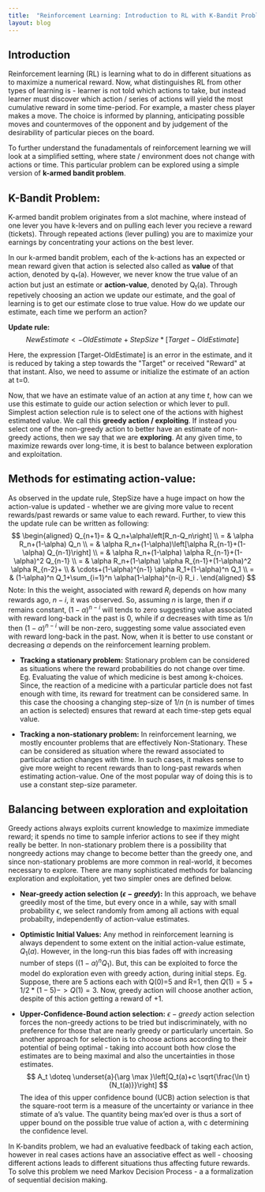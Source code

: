 ```yaml
---
title:  "Reinforcement Learning: Introduction to RL with K-Bandit Problem"
layout: blog
---
```

## Introduction
Reinforcement learning (RL) is learning what to do in different situations as to maximize a numerical reward. Now, what distinguishes RL from other types of learning is - learner is not told which actions to take, but instead learner must discover which action / series of actions will yield the most cumulative reward in some time-period. For example, a master chess player makes a move. The choice is informed by planning, anticipating possible moves and countermoves of the opponent and by judgement of the desirability of particular pieces on the board. 

To further understand the funadamentals of reinforcement learning we will look at a simplified setting, where state / environment does not change with actions or time. This particular problem can be explored using a simple version of **k-armed bandit problem**. 

## K-Bandit Problem:
K-armed bandit problem originates from a slot machine, where instead of one lever you have k-levers and on pulling each lever you recieve a reward (tickets). Through repeated actions (lever pulling) you are to maximize your earnings by concentrating your actions on the best lever. 

In our k-armed bandit problem, each of the k-actions has an expected or mean reward given that action is selected also called as **value** of that action, denoted by q<sub>*</sub>(a). However, we never know the true value of an action but just an estimate or **action-value**, denoted by Q<sub>t</sub>(a). Through repetively choosing an action we update our estimate, and the goal of learning is to get our estimate close to true value. How do we update our estimate, each time we perform an action?

**Update rule:**
$$NewEstimate <- OldEstimate + StepSize*[Target-OldEstimate]$$

Here, the expression [Target-OldEstimate] is an error in the estimate, and it is reduced by taking a step towards the "Target" or received "Reward" at that instant. Also, we need to assume or initialize the estimate of an action at t=0.  

Now, that we have an estimate value of an action at any time *t*, how can we use this estimate to guide our action selection or which lever to pull. Simplest action selection rule is to select one of the actions with highest estimated value. We call this **greedy action / exploiting**. If instead you select one of the non-greedy action to better have an estimate of non-greedy actions, then we say that we are **exploring**. At any given time, to maximize rewards over long-time, it is best to balance between exploration and exploitation. 

## Methods for estimating action-value:
As observed in the update rule, StepSize have a huge impact on how the action-value is updated - whether we are giving more value to recent rewards/past rewards or same value to each reward. Further, to view this the update rule can be written as following:
$$
\begin{aligned}
Q_{n+1}= & Q_n+\alpha\left[R_n-Q_n\right] \\
= & \alpha R_n+(1-\alpha) Q_n \\
= & \alpha R_n+(1-\alpha)\left[\alpha R_{n-1}+(1-\alpha) Q_{n-1}\right] \\
= & \alpha R_n+(1-\alpha) \alpha R_{n-1}+(1-\alpha)^2 Q_{n-1} \\
= & \alpha R_n+(1-\alpha) \alpha R_{n-1}+(1-\alpha)^2 \alpha R_{n-2}+ \\
& \cdots+(1-\alpha)^{n-1} \alpha R_1+(1-\alpha)^n Q_1 \\
= & (1-\alpha)^n Q_1+\sum_{i=1}^n \alpha(1-\alpha)^{n-i} R_i .
\end{aligned}
$$
Note: In this the weight, associated with reward $R_{i}$ depends on how many rewards ago, $n-i$, it was observed. So, assuming $n$ is large, then if $\alpha$ remains constant, $(1-\alpha)^{n-i}$ will tends to zero suggesting value associated with reward long-back in the past is 0, while if $\alpha$ decreases with time as $1/n$ then $(1-\alpha)^{n-i}$ will be non-zero, suggesting some value associated even with reward long-back in the past. Now, when it is better to use constant or decreasing $\alpha$ depends on the reinforcement learning problem. 

- **Tracking a stationary problem:** Stationary problem can be considered as situations where the reward probabilities do not change over time. Eg. Evaluating the value of which medicine is best among k-choices. Since, the reaction of a medicine with a particular particle does not fast enough with time, its reward for treatment can be considered same. In this case the choosing a changing step-size of $1/n$ (n is number of times an action is selected) ensures that reward at each time-step gets equal value.

- **Tracking a non-stationary problem:** In reinforcement learning, we mostly encounter problems that are effectively Non-Stationary. These can be considered as situation where the reward associated to particular action changes with time. In such cases, it makes sense to give more weight to recent rewards than to long-past rewards when estimating action-value. One of the most popular way of doing this is to use a constant step-size parameter.

## Balancing between exploration and exploitation
Greedy actions always exploits current knowledge to maximize immediate reward; it spends no time to sample inferior actions to see if they might really be better. In non-stationary problem there is a possibility that nongreedy actions may change to become better than the greedy one, and since non-stationary problems are more common in real-world, it becomes necessary to explore. There are many sophisticated methods for balancing exploration and exploitation, yet two simpler ones are defined below.

- **Near-greedy action selection $(\epsilon-greedy)$:** In this approach, we behave greedily most of the time, but every once in a while, say with small probability $\epsilon$, we select randomly from among all actions with equal probabilty, independently of action-value estimates.

- **Optimistic Initial Values:** Any method in reinforcement learning is always dependent to some extent on the initial action-value estimate, $Q_1(a)$. However, in the long-run this bias fades off with increasing number of steps ($(1-\alpha)^n Q_1$). But, this can be exploited to force the model do exploration even with greedy action, during initial steps. Eg. Suppose, there are 5 actions each with Q(0)=5 and R=1, then $Q(1) = 5+1/2*(1-5) -> Q(1)=3$. Now, greedy action will choose another action, despite of this action getting a reward of +1. 

- **Upper-Confidence-Bound action selection:** $\epsilon-greedy$ action selection forces the non-greedy actions to be tried but indiscriminately, with no preference for those that are nearly greedy or particularly uncertain. So another approach for selection is to choose actions according to their potential of being optimal - taking into account both how close the estimates are to being maximal and also the uncertainties in those estimates.
$$
A_t \doteq \underset{a}{\arg \max }\left[Q_t(a)+c \sqrt{\frac{\ln t}{N_t(a)}}\right]
$$
The idea of this upper confidence bound (UCB) action selection is that the square-root term is a measure of the uncertainty or variance in thee stimate of a’s value. The quantity being max’ed over is thus a sort of upper bound on the possible true value of action a, with c determining the confidence level.

In K-bandits problem, we had an evaluative feedback of taking each action, however in real cases actions have an associative effect as well - choosing different actions leads to different situations thus affecting future rewards. To solve this problem we need Markov Decision Process - a a formalization of sequential decision making.